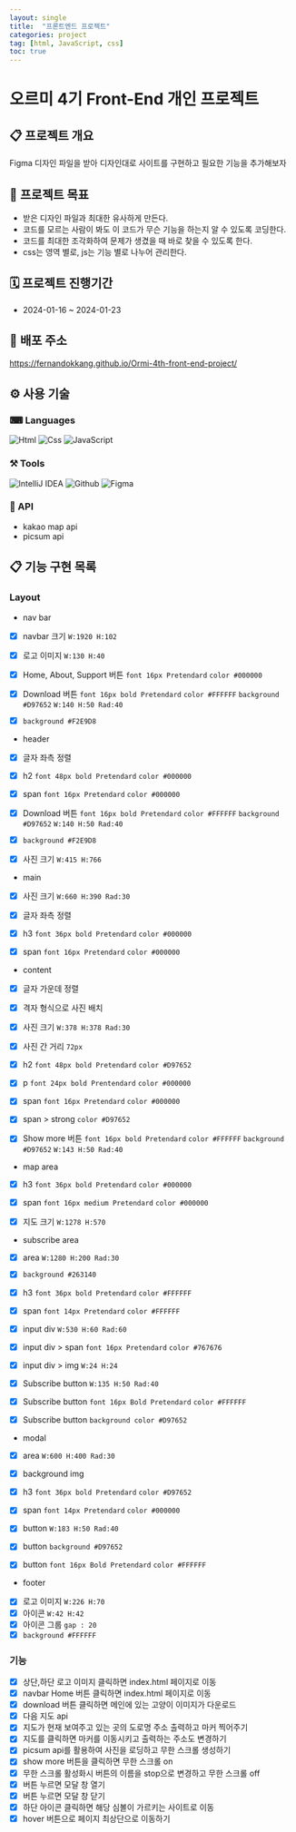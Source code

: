 ```yaml
---
layout: single
title:  "프론트엔드 프로젝트"
categories: project
tag: [html, JavaScript, css]
toc: true
---
```


# 오르미 4기 Front-End 개인 프로젝트

## 📋 프로젝트 개요

Figma 디자인 파일을 받아 디자인대로 사이트를 구현하고 필요한 기능을 추가해보자

## 🚩 프로젝트 목표
- 받은 디자인 파일과 최대한 유사하게 만든다.
- 코드를 모르는 사람이 봐도 이 코드가 무슨 기능을 하는지 알 수 있도록 코딩한다.
- 코드를 최대한 조각화하여 문제가 생겼을 때 바로 찾을 수 있도록 한다.
- css는 영역 별로, js는 기능 별로 나누어 관리한다.

## 🗓 프로젝트 진행기간
- 2024-01-16 ~ 2024-01-23

## 🔗 배포 주소
https://fernandokkang.github.io/Ormi-4th-front-end-project/

## ⚙ 사용 기술

### ⌨ Languages
![Html](https://img.shields.io/badge/Html5-E34F26?style=plastic&logo=Html5&logoColor=white)
![Css](https://img.shields.io/badge/Css3-1572B6?style=plastic&logo=Css3&logoColor=white)
![JavaScript](https://img.shields.io/badge/JavaScript-F7DF1E?style=plastic&logo=Javascript&logoColor=white)

### ⚒ Tools
![IntelliJ IDEA](https://img.shields.io/badge/IntelliJ%20IDEA-000000?style=plastic&logo=IntelliJ%20IDEA&logoColor=white)
![Github](https://img.shields.io/badge/GitHub-181717?style=plastic&logo=GitHub&logoColor=white)
![Figma](https://img.shields.io/badge/Figma-D97652?style=plastic&logo=Figma&logoColor=white)

### 🔧 API
- kakao map api
- picsum api

## 📋 기능 구현 목록

### Layout
- nav bar
- [x] navbar 크기 `W:1920 H:102`
- [x] 로고 이미지 `W:130 H:40`
- [x] Home, About, Support 버튼 `font 16px Pretendard` `color #000000`
- [x] Download 버튼 `font 16px bold Pretendard` `color #FFFFFF`
  `background #D97652` `W:140 H:50 Rad:40`
- [x] `background #F2E9D8`


- header
- [x] 글자 좌측 정렬
- [x] h2 `font 48px bold Pretendard` `color #000000`
- [x] span `font 16px Pretendard` `color #000000`
- [x] Download 버튼 `font 16px bold Pretendard` `color #FFFFFF`
  `background #D97652` `W:140 H:50 Rad:40`
- [x] `background #F2E9D8`
- [x] 사진 크기 `W:415 H:766`


- main
- [x] 사진 크기 `W:660 H:390 Rad:30`
- [x] 글자 좌측 정렬
- [x] h3 `font 36px bold Pretendard` `color #000000`
- [x] span `font 16px Pretendard` `color #000000`


- content
- [x] 글자 가운데 정렬
- [x] 격자 형식으로 사진 배치
- [x] 사진 크기 `W:378 H:378 Rad:30`
- [x] 사진 간 거리 `72px`
- [x] h2 `font 48px bold Pretendard` `color #D97652`
- [x] p `font 24px bold Prentendard` `color #000000`
- [x] span `font 16px Pretendard` `color #000000`
- [x] span > strong `color #D97652`
- [x] Show more 버튼 `font 16px bold Pretendard` `color #FFFFFF`
  `background #D97652` `W:143 H:50 Rad:40`


- map area
- [x] h3 `font 36px bold Pretendard` `color #000000`
- [x] span `font 16px medium Pretendard` `color #000000`
- [x] 지도 크기 `W:1278 H:570`


- subscribe area
- [x] area `W:1280 H:200 Rad:30`
- [x] `background #263140`
- [x] h3 `font 36px bold Pretendard` `color #FFFFFF`
- [x] span `font 14px Pretendard` `color #FFFFFF`
- [x] input div `W:530 H:60 Rad:60`
- [x] input div > span `font 16px Pretendard` `color #767676`
- [x] input div > img `W:24 H:24`
- [x] Subscribe button `W:135 H:50 Rad:40`
- [x] Subscribe button `font 16px Bold Pretendard` `color #FFFFFF`
- [x] Subscribe button `background color #D97652`


- modal
- [x] area `W:600 H:400 Rad:30`
- [x] background img
- [x] h3 `font 36px bold Pretendard` `color #D97652`
- [x] span `font 14px Pretendard` `color #000000`
- [x] button `W:183 H:50 Rad:40`
- [x] button `background #D97652`
- [x] button `font 16px Bold Pretendard` `color #FFFFFF`


- footer
- [x] 로고 이미지 `W:226 H:70`
- [x] 아이콘 `W:42 H:42`
- [x] 아이콘 그룹 `gap : 20`
- [x] `background #FFFFFF`

### 기능
- [x] 상단,하단 로고 이미지 클릭하면 index.html 페이지로 이동
- [x] navbar Home 버튼 클릭하면 index.html 페이지로 이동
- [x] download 버튼 클릭하면 메인에 있는 고양이 이미지가 다운로드
- [x] 다음 지도 api
- [x] 지도가 현재 보여주고 있는 곳의 도로명 주소 출력하고 마커 찍어주기
- [x] 지도를 클릭하면 마커를 이동시키고 출력하는 주소도 변경하기
- [x] picsum api를 활용하여 사진을 로딩하고 무한 스크롤 생성하기
- [x] show more 버튼을 클릭하면 무한 스크롤 on
- [x] 무한 스크롤 활성화시 버튼의 이름을 stop으로 변경하고 무한 스크롤 off
- [x] 버튼 누르면 모달 창 열기
- [x] 버튼 누르면 모달 창 닫기
- [x] 하단 아이콘 클릭하면 해당 심볼이 가르키는 사이트로 이동
- [x] hover 버튼으로 페이지 최상단으로 이동하기

